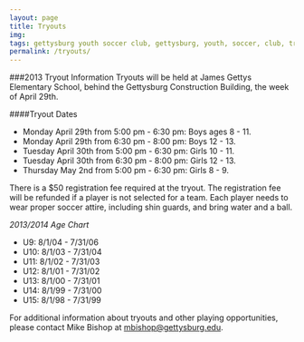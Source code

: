 ```yaml
---
layout: page
title: Tryouts
img: 
tags: gettysburg youth soccer club, gettysburg, youth, soccer, club, tryouts
permalink: /tryouts/
---
```

###2013 Tryout Information
Tryouts will be held at James Gettys Elementary School, behind the Gettysburg Construction Building, the week of April 29th.

####Tryout Dates
<ul>
<li>Monday April 29th from 5:00 pm - 6:30 pm: Boys ages 8 - 11.</li>
<li>Monday April 29th from 6:30 pm - 8:00 pm: Boys 12 - 13.</li>
<li>Tuesday April 30th from 5:00 pm - 6:30 pm: Girls 10 - 11.</li>
<li>Tuesday April 30th from 6:30 pm - 8:00 pm: Girls 12 - 13.</li>
<li>Thursday May 2nd from 5:00 pm - 6:30 pm: Girls 8 - 9.</li>
</ul>

There is a $50 registration fee required at the tryout. The registration fee will be refunded if a player is not selected for a team.  Each player needs to wear proper soccer attire, including shin guards, and bring water and a ball.


*2013/2014 Age Chart*

<ul>
<li>U9: 8/1/04 - 7/31/06</li>
<li>U10: 8/1/03 - 7/31/04</li>
<li>U11: 8/1/02 - 7/31/03</li>
<li>U12: 8/1/01 - 7/31/02</li>
<li>U13: 8/1/00 - 7/31/01</li>
<li>U14: 8/1/99 - 7/31/00</li>
<li>U15: 8/1/98 - 7/31/99</li>
</ul>

For additional information about tryouts and other playing opportunities, please contact Mike Bishop at <a href="mailto:mbishop@gettysburg.edu">mbishop@gettysburg.edu</a>.

